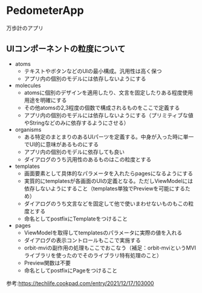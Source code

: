 # PedometerApp
万歩計のアプリ

## UIコンポーネントの粒度について
- atoms
    - テキストやボタンなどのUIの最小構成。汎用性は高く保つ
    - アプリ内の個別のモデルには依存しないようにする
- molecules
    - atomsに個別のデザインを適用したり、文言を固定したりある程度使用用途を明確にする
    - その他atomsの2,3程度の個数で構成されるものをここで定義する
    - アプリ内の個別のモデルには依存しないようにする（プリミティブな値やStringなどのみに依存するようにさせる）
- organisms
    - ある特定のまとまりのあるUIパーツを定義する。中身が入った時に単一でUI的に意味があるものにする
    - アプリ内の個別のモデルに依存しても良い
    - ダイアログのうち汎用性のあるものはこの粒度とする
- templates
    - 画面要素として具体的なパラメータを入れたらpagesになるようにする
    - 実質的にtemplatesが各画面のUIの定義となる。ただしViewModelには依存しないようにすること（templates単独でPreviewを可能にするため）
    - ダイアログのうち文言などを固定して他で使いまわせないものもこの粒度とする
    - 命名としてpostfixにTemplateをつけること
- pages
    - ViewModelを取得してtemplatesのパラメータに実際の値を入れる
    - ダイアログの表示コントロールもここで実施する
    - orbit-mviの副作用の処理もここでおこなう（補足：orbit-mviというMVIライブラリを使ったのでそのライブラリ特有処理のこと）
    - Preview関数は不要
    - 命名としてpostfixにPageをつけること


参考:https://techlife.cookpad.com/entry/2021/12/17/103000




